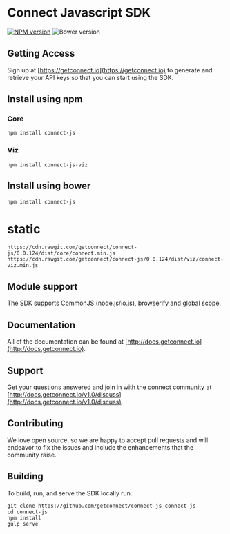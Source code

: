 # Connect Javascript SDK
[![NPM version](http://img.shields.io/npm/v/connect-js.svg?style=flat)](https://www.npmjs.org/package/selectize)
![Bower version](http://img.shields.io/bower/v/connect-js.svg?style=flat)

## Getting Access

Sign up at [https://getconnect.io](https://getconnect.io) to generate and retrieve your API keys so that you can start using the SDK.

## Install using npm

### Core

```ssh
npm install connect-js
```

### Viz

```ssh
npm install connect-js-viz
```

## Install using bower

```ssh
npm install connect-js
```

# static
```
https://cdn.rawgit.com/getconnect/connect-js/0.0.124/dist/core/connect.min.js
https://cdn.rawgit.com/getconnect/connect-js/0.0.124/dist/viz/connect-viz.min.js
```

## Module support

The SDK supports CommonJS (node.js/io.js), browserify and global scope.

## Documentation

All of the documentation can be found at [http://docs.getconnect.io](http://docs.getconnect.io).

## Support

Get your questions answered and join in with the connect community at [http://docs.getconnect.io/v1.0/discuss](http://docs.getconnect.io/v1.0/discuss).

## Contributing

We love open source, so we are happy to accept pull requests and will endeavor to fix the issues and include the enhancements that the community raise.

## Building

To build, run, and serve the SDK locally run:

```ssh
git clone https://github.com/getconnect/connect-js connect-js
cd connect-js
npm install
gulp serve
```